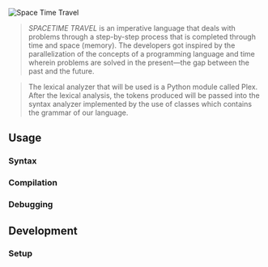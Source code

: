 
![Space Time Travel](/docs/spacetimetravel.jpg?raw=true "Space Time Travel")

> *SPACETIME TRAVEL* is an imperative language that deals with problems through a step-by-step process that is completed through time and space (memory). The developers got inspired by the parallelization of the concepts of a programming language and time wherein problems are solved in the present—the gap between the past and the future.

> The lexical analyzer that will be used is a Python module called Plex. After the lexical analysis, the tokens produced will be passed into the syntax analyzer implemented by the use of classes which contains the grammar of our language.

## Usage

### Syntax

### Compilation

### Debugging

## Development

### Setup
